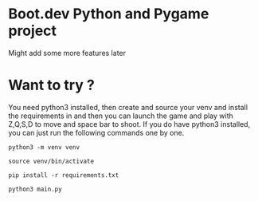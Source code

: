 # Boot.dev Python and Pygame project
Might add some more features later

# Want to try ?
You need python3 installed, then create and source your venv and install the requirements in and then you can launch the game and play with Z,Q,S,D to move and space bar to shoot.
If you do have python3 installed, you can just run the following commands one by one.

```python3 -m venv venv```

```source venv/bin/activate```

```pip install -r requirements.txt``` 

```python3 main.py```
